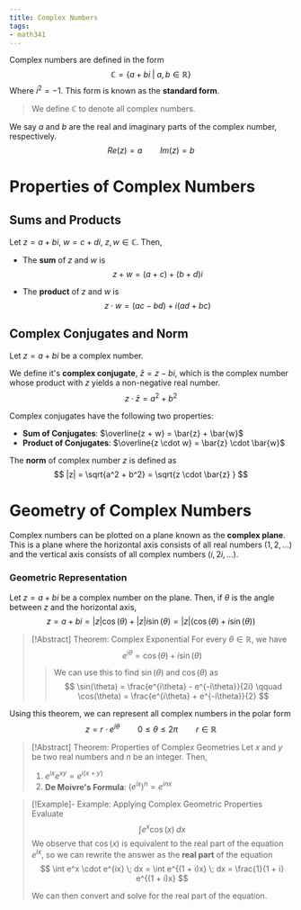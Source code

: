 ```yaml
---
title: Complex Numbers
tags:
- math341
---
```


Complex numbers are defined in the form
$$
\mathbb{C} = \{ a + bi \; | \; a,b \in \mathbb{R} \}
$$
Where $i^2 = -1$. This form is known as the **standard form**.
> We define $\mathbb{C}$ to denote all complex numbers. 

We say $a$ and $b$ are the real and imaginary parts of the complex number, respectively.
$$
Re(z) = a \qquad Im(z) = b
$$

# Properties of Complex Numbers
## Sums and Products
Let $z = a + bi$, $w = c + di$, $z,w \in \mathbb{C}$. Then,
- The **sum** of $z$ and $w$ is
  $$
  z + w = (a + c) + (b + d) i
  $$

- The **product** of $z$ and $w$ is
  $$
  z \cdot w = (ac - bd) + i (ad + bc)
  $$

## Complex Conjugates and Norm
Let $z = a + bi$ be a complex number.

We define it's **complex conjugate**, $\bar{z} = z - bi$, which is the complex number whose product with $z$ yields a non-negative real number.
$$
z \cdot \bar{z} = a^2 + b^2
$$

Complex conjugates have the following two properties:
- **Sum of Conjugates**: $\overline{z + w} = \bar{z} + \bar{w}$
- **Product of Conjugates**: $\overline{z \cdot w} = \bar{z} \cdot \bar{w}$

The **norm** of complex number $z$ is defined as
$$
|z| = \sqrt{a^2 + b^2} = \sqrt{z \cdot \bar{z} }
$$

# Geometry of Complex Numbers
Complex numbers can be plotted on a plane known as the **complex plane**. This is a plane where the horizontal axis consists of all real numbers ($1,2,\dots$) and the vertical axis consists of all complex numbers ($i, 2i, \dots$).

### Geometric Representation
Let $z = a + bi$ be a complex number on the plane. Then, if $\theta$ is the angle between $z$ and the horizontal axis,
$$
z = a + bi = |z| \cos(\theta) + |z| i \sin(\theta) = |z| (\cos(\theta) + i \sin(\theta))
$$

>[!Abstract] Theorem: Complex Exponential 
> For every $\theta \in \mathbb{R}$, we have
> $$
> e^{i \theta} = \cos(\theta) + i \sin(\theta)
> $$
> > We can use this to find $\sin(\theta)$ and $\cos(\theta)$ as
> > $$
> > \sin(\theta) = \frac{e^{i\theta} - e^{-i\theta}}{2i} \qquad \cos(\theta) = \frac{e^{i\theta} + e^{-i\theta}}{2}
> > $$

Using this theorem, we can represent all complex numbers in the polar form
$$
z = r \cdot e^{i \theta} \qquad 0 \le \theta \le 2 \pi \qquad r \in \mathbb{R}
$$

>[!Abstract] Theorem: Properties of Complex Geometries
> Let $x$ and $y$ be two real numbers and $n$ be an integer. Then,
> 1. $e^{ix} e^{xy} = e^{i (x + y ) }$
> 2. **De Moivre's Formula**: $(e^{ix})^n = e^{inx}$

> [!Example]- Example: Applying Complex Geometric Properties
> Evaluate
> $$
> \int e^x \cos(x) \; dx
> $$
> We observe that $\cos(x)$ is equivalent to the real part of the equation $e^{ix}$, so we can rewrite the answer as the **real part** of the equation
> $$
> \int e^x \cdot e^{ix} \; dx = \int e^{(1 + i)x} \; dx = \frac{1}{1 + i} e^{(1 + i)x}
> $$
> 
> We can then convert and solve for the real part of the equation.
